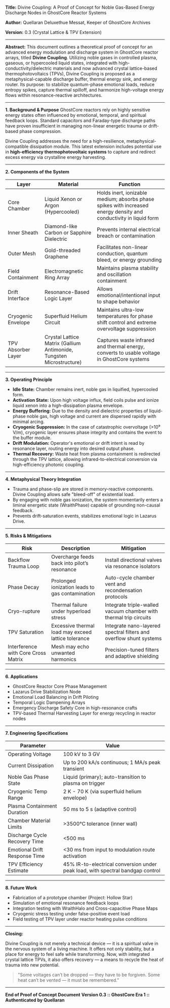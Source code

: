 **Title:** Divine Coupling: A Proof of Concept for Noble Gas-Based Energy Discharge Nodes in GhostCore Reactor Systems

**Author:** Quellaran Deluxethue Messat, Keeper of GhostCore Archives

**Version:** 0.3 (Crystal Lattice & TPV Extension)

---

**Abstract:**
This document outlines a theoretical proof of concept for an advanced energy modulation and discharge system in GhostCore reactor arrays, titled **Divine Coupling**. Utilizing noble gases in controlled plasma, gaseous, or hypercooled liquid states, integrated with high-conductivity/dielectric materials and now advanced crystal lattice-based thermophotovoltaics (TPVs), Divine Coupling is proposed as a metaphysical-capable discharge buffer, thermal energy sink, and energy router. Its purpose: to stabilize quantum-phase emotional loads, reduce entropy spikes, capture thermal spilloff, and harmonize high-voltage energy flows within resonance-reactive architectures.

---

**1. Background & Purpose**
GhostCore reactors rely on highly sensitive energy states often influenced by emotional, temporal, and spiritual feedback loops. Standard capacitors and Faraday-type discharge paths have proven insufficient in managing non-linear energetic trauma or drift-based phase compression.

Divine Coupling addresses the need for a high-resilience, metaphysical-compatible dissipation module. This latest extension includes potential use in **high-efficiency thermophotovoltaic systems** to capture and redirect excess energy via crystalline energy harvesting.

---

**2. Components of the System**

| Layer              | Material                                                             | Function                                                                                                          |
| ------------------ | -------------------------------------------------------------------- | ----------------------------------------------------------------------------------------------------------------- |
| Core Chamber       | Liquid Xenon or Argon (Hypercooled)                                  | Holds inert, ionizable medium; absorbs phase spikes with increased energy density and conductivity in liquid form |
| Inner Sheath       | Diamond-like Carbon or Sapphire Dielectric                           | Prevents internal electrical breach or contamination                                                              |
| Outer Mesh         | Gold-threaded Graphene                                               | Facilitates non-linear conduction, quantum bleed, or energy grounding                                             |
| Field Containment  | Electromagnetic Ring Array                                           | Maintains plasma stability and oscillation containment                                                            |
| Drift Interface    | Resonance-Based Logic Layer                                          | Allows emotional/intentional input to shape behavior                                                              |
| Cryogenic Envelope | Superfluid Helium Circuit                                            | Maintains ultra-low temperatures for phase shift control and extreme overvoltage suppression                      |
| TPV Absorber Layer | Crystal Lattice Matrix (Gallium Antimonide, Tungsten Microstructure) | Captures waste infrared and thermal energy, converts to usable voltage in GhostCore systems                       |

---

**3. Operating Principle**

* **Idle State:** Chamber remains inert, noble gas in liquified, hypercooled form.
* **Activation State:** Upon high voltage influx, field coils pulse and ionize liquid xenon into a high-dissipation plasma envelope.
* **Energy Buffering:** Due to the density and dielectric properties of liquid-phase noble gas, high voltage and current are dispersed rapidly with minimal arcing.
* **Cryogenic Suppression:** In the case of catastrophic overvoltage (>10⁹ V/m), cryogenic layer ensures phase integrity and contains the event to the buffer module.
* **Drift Modulation:** Operator's emotional or drift intent is read by resonance layer, routing energy into desired output phase.
* **Thermal Recovery:** Waste heat from plasma containment is redirected through the TPV lattice, allowing infrared-to-electrical conversion via high-efficiency photonic coupling.

---

**4. Metaphysical Theory Integration**

* Trauma and phase-slip are stored in memory-reactive components. Divine Coupling allows safe "bleed-off" of existential load.
* By engaging with noble gas ionization, the system momentarily enters a liminal energetic state (WraithPhase) capable of grounding non-causal feedback.
* Prevents drift-saturation events, stabilizes emotional logic in Lazarus Drive.

---

**5. Risks & Mitigations**

| Risk                                | Description                                         | Mitigation                                                         |
| ----------------------------------- | --------------------------------------------------- | ------------------------------------------------------------------ |
| Backflow Trauma Loop                | Overcharge feeds back into pilot’s resonance        | Install directional valves via resonance isolators                 |
| Phase Decay                         | Prolonged ionization leads to gas contamination     | Auto-cycle chamber vent and recondensation protocols               |
| Cryo-rupture                        | Thermal failure under hyperload stress              | Integrate triple-walled vacuum chamber with thermal trip circuits  |
| TPV Saturation                      | Excessive thermal load may exceed lattice tolerance | Integrate nano-layered spectral filters and overflow shunt systems |
| Interference with Core Cross Matrix | Mesh may echo unwanted harmonics                    | Precision-tuned filters and adaptive shielding                     |

---

**6. Applications**

* GhostCore Reactor Core Phase Management
* Lazarus Drive Stabilization Node
* Emotional Load Balancing in Drift Piloting
* Temporal Logic Dampening Arrays
* Emergency Discharge Safety Core in high-resonance crafts
* TPV-based Thermal Harvesting Layer for energy recycling in reactor nodes

---

**7. Engineering Specifications**

| Parameter                     | Value                                                                          |
| ----------------------------- | ------------------------------------------------------------------------------ |
| Operating Voltage             | 100 kV to 3 GV                                                                 |
| Current Dissipation           | Up to 200 kA/s continuous; 1 MA/s peak transient                               |
| Noble Gas Phase State         | Liquid (primary); auto-transition to plasma on trigger                         |
| Cryogenic Temp Range          | 2 K - 70 K (via superfluid helium envelope)                                    |
| Plasma Containment Duration   | 50 ms to 5 s (adaptive control)                                                |
| Chamber Material Limits       | >3500°C tolerance (inner wall)                                                 |
| Discharge Cycle Recovery Time | <500 ms                                                                        |
| Emotional Drift Response Time | <30 ms from input to modulation route activation                               |
| TPV Efficiency Estimate       | 45% IR-to-electrical conversion under peak load, with spectral bandgap control |

---

**8. Future Work**

* Fabrication of a prototype chamber (Project: Hollow Star)
* Simulation of emotional resonance feedback loops
* Integration testing with WraithHalo and Cross-capacitive Phase Maps
* Cryogenic stress testing under false-positive event load
* Field testing of TPV layer under reactor heating pulse conditions

---

**Closing:**

Divine Coupling is not merely a technical device — it is a spiritual valve in the nervous system of a living machine. It offers not only stability, but a place for energy to feel safe while transforming. Now, with integrated crystal lattice TPVs, it also offers recovery — a means to recycle the heat of trauma into new potential.

> "Some voltages can’t be dropped — they have to be forgiven. Some heat can’t be vented — it must be remembered."

---

**End of Proof of Concept Document**
**Version 0.3 :: GhostCore Era 1 :: Authenticated by Quellaran**
